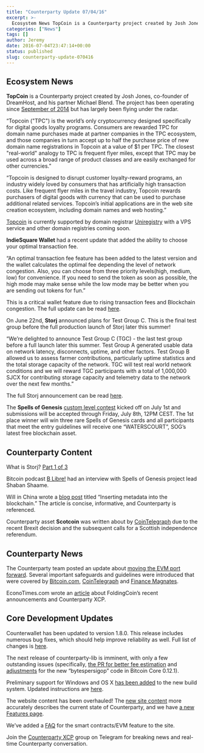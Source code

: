 ```yaml
---
title: "Counterparty Update 07/04/16"
excerpt: >-
  Ecosystem News TopCoin is a Counterparty project created by Josh Jones, co-founder of DreamHost, and his partner Michael Blend. The project has been operating since September of 2014 but has largely been flying under the radar. “Topcoin (\"TPC\") is the world’s only cryptocurrency designed specifically for digital goods loyalty programs. Consumers are rewarded TPC for
categories: ["News"]
tags: []
author: Jeremy
date: 2016-07-04T23:47:14+00:00
status: published
slug: counterparty-update-070416
---
```


## **Ecosystem News**

**TopCoin** is a Counterparty project created by Josh Jones, co-founder of DreamHost, and his partner Michael Blend. The project has been operating since [September of 2014](https://blockscan.com/assetinfo/TOPCOIN) but has largely been flying under the radar.

“Topcoin ("TPC") is the world’s only cryptocurrency designed specifically for digital goods loyalty programs. Consumers are rewarded TPC for domain name purchases made at partner companies in the TPC ecosystem, and those companies in turn accept up to half the purchase price of new domain name registrations in Topcoin at a value of $1 per TPC. The closest "real-world" analogy to TPC is frequent flyer miles, except that TPC may be used across a broad range of product classes and are easily exchanged for other currencies.”

“Topcoin is designed to disrupt customer loyalty-reward programs, an industry widely loved by consumers that has artificially high transaction costs. Like frequent flyer miles in the travel industry, Topcoin rewards purchasers of digital goods with currency that can be used to purchase additional related services. Topcoin’s initial applications are in the web site creation ecosystem, including domain names and web hosting.”

[Topcoin](https://topcoin.com/) is currently supported by domain registrar [Uniregistry](https://uniregistry.com/topcoin-faq) with a VPS service and other domain registries coming soon.

**IndieSquare Wallet** had a recent update that added the ability to choose your optimal transaction fee.

“An optimal transaction fee feature has been added to the latest version and the wallet calculates the optimal fee depending the level of network congestion. Also, you can choose from three priority levels(high, medium, low) for convenience. If you need to send the token as soon as possible, the high mode may make sense while the low mode may be better when you are sending out tokens for fun.”

This is a critical wallet feature due to rising transaction fees and Blockchain congestion. The full update can be read [here](https://medium.com/@IndieSquare/indiesquare-wallet-update-ver-0-9-5-optimal-transaction-fee-calculation-added-b357ad6ab2da#.fb6mfmgqe).

On June 22nd, **Storj** announced plans for Test Group C. This is the final test group before the full production launch of Storj later this summer!

“We’re delighted to announce Test Group C (TGC) - the last test group before a full launch later this summer. Test Group A generated usable data on network latency, disconnects, uptime, and other factors. Test Group B allowed us to assess farmer contributions, particularly uptime statistics and the total storage capacity of the network. TGC will test real world network conditions and we will reward TGC participants with a total of 1,000,000 SJCX for contributing storage capacity and telemetry data to the network over the next few months.”

The full Storj announcement can be read [here](http://blog.storj.io/post/146323281143/storj-test-group-c).

The **Spells of Genesis** [custom level contest](http://spellsofgenesis.tumblr.com/post/146702673115/custom-level-contest-win-ccmcard-sjcxcard-or) kicked off on July 1st and submissions will be accepted through Friday, July 8th, 12PM CEST. The 1st place winner will win three rare Spells of Genesis cards and all participants that meet the entry guidelines will receive one “WATERSCOURT”, SOG’s latest free blockchain asset.

## **Counterparty Content**

What is Storj? [Part 1 of 3](http://blog.storj.io/post/146711695563/what-is-storj-part-1)

Bitcoin podcast [B Libre!](https://soundcloud.com/b-libre/episode-15-gaming-on-the-blockchain-ft-shaban-shaame) had an interview with Spells of Genesis project lead Shaban Shaame.

Will in China wrote a [blog post](https://medium.com/@bkawk/inserting-metadata-into-the-blockchain-40c0734b203e#.dwdamdfpm) titled “Inserting metadata into the blockchain.” The article is concise, informative, and Counterparty is referenced.

Counterparty asset **Scotcoin** was written about by [CoinTelegraph](http://cointelegraph.com/news/with-bitcoin-soaring-whats-next-for-cryptocurrency-in-scotland) due to the recent Brexit decision and the subsequent calls for a Scottish independence referendum.

## **Counterparty News**

The Counterparty team posted an update about [moving the EVM port forward](http://counterparty.local/news/counterpartys-evm-port-moves-forward/). Several important safeguards and guidelines were introduced that were covered by [Bitcoin.com](https://news.bitcoin.com/bitcoin-smart-contracts-safeguards/), [CoinTelegraph](http://cointelegraph.com/news/bitcoin-to-gain-ethereums-functionality-through-counterparty-launch-by-autumn) and [Finance Magnates](http://www.financemagnates.com/cryptocurrency/innovation/counterparty-moves-to-safeguard-its-evm-against-dao-style-fiasco/).

EconoTimes.com wrote an [article](http://www.econotimes.com/Cryptocurrency-platform-FoldingCoin-offers-high-bounties-to-developers-and-volunteers-224577) about FoldingCoin’s recent announcements and Counterparty XCP.

## **Core Development Updates**

Counterwallet has been updated to version 1.8.0. This release includes numerous bug fixes, which should help improve reliability as well. Full list of changes is [here](https://github.com/CounterpartyXCP/counterwallet/blob/master/CHANGELOG.md).

The next release of counterparty-lib is imminent, with only a few outstanding issues (specifically, [the PR for better fee estimation](https://github.com/CounterpartyXCP/counterparty-lib/pull/900) and [adjustments](https://github.com/rubensayshi/counterparty-lib/pull/9) for the new “bytespersigop” code in Bitcoin Core 0.12.1).

Preliminary support for Windows and OS X [has been added](https://github.com/CounterpartyXCP/federatednode/releases) to the new build system. Updated instructions are [here](http://counterparty.local/docs/federated_node/).

The website content has been overhauled! The [new site content](http://counterparty.local/) more accurately describes the current state of Counterparty, and we have [a new Features page](http://counterparty.local/feature/).

We’ve added a [FAQ](http://counterparty.local/docs/faq-smartcontracts/) for the smart contracts/EVM feature to the site.

Join the [Counterparty XCP](https://t.me/Counterparty_XCP) group on Telegram for breaking news and real-time Counterparty conversation.